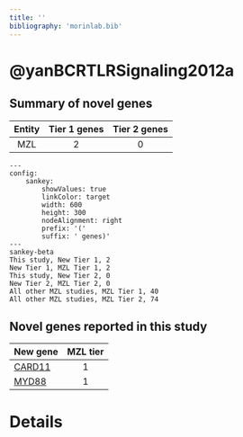```yaml
---
title: ''
bibliography: 'morinlab.bib'
---
```


# @yanBCRTLRSignaling2012a
## Summary of novel genes

|Entity| Tier 1 genes| Tier 2 genes|
|:-:|:-:|:-:|
|MZL|2|0|
```mermaid
---
config:
    sankey:
        showValues: true
        linkColor: target
        width: 600
        height: 300
        nodeAlignment: right
        prefix: '('
        suffix: ' genes)'
---
sankey-beta
This study, New Tier 1, 2
New Tier 1, MZL Tier 1, 2
This study, New Tier 2, 0
New Tier 2, MZL Tier 2, 0
All other MZL studies, MZL Tier 1, 40
All other MZL studies, MZL Tier 2, 74
```


## Novel genes reported in this study

|New gene|MZL tier|
|:-|:-:|
|[CARD11](CARD11)|1 |
|[MYD88](MYD88)|1 |

# Details


